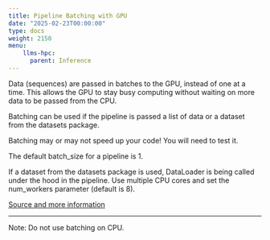 ```yaml
---
title: Pipeline Batching with GPU
date: "2025-02-23T00:00:00"
type: docs 
weight: 2150
menu: 
    llms-hpc:
      parent: Inference
---
```



Data (sequences) are passed in batches to the GPU, instead of one at a time. 
This allows the GPU to stay busy computing without waiting on more data to be passed from the CPU.

Batching can be used if the pipeline is passed a list of data or a dataset from the datasets package.

Batching may or may not speed up your code!  You will need to test it.

The default batch_size for a pipeline is 1.

If a dataset from the datasets package is used, DataLoader is being called under the hood in the pipeline.
Use multiple CPU cores and set the num_workers parameter (default is 8).


[Source and more information](https://huggingface.co/docs/transformers/en/main_classes/pipelines#pipeline-batching)

---

Note: Do not use batching on CPU.

